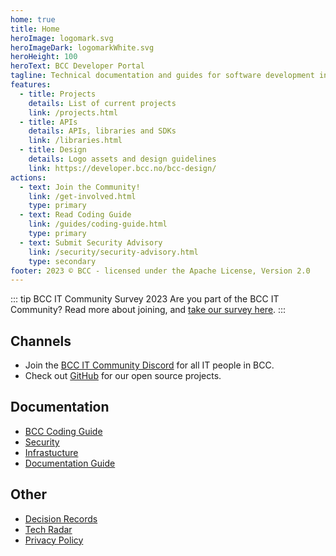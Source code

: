 ```yaml
---
home: true
title: Home
heroImage: logomark.svg
heroImageDark: logomarkWhite.svg
heroHeight: 100
heroText: BCC Developer Portal
tagline: Technical documentation and guides for software development in BCC
features:
  - title: Projects
    details: List of current projects
    link: /projects.html
  - title: APIs
    details: APIs, libraries and SDKs
    link: /libraries.html
  - title: Design
    details: Logo assets and design guidelines
    link: https://developer.bcc.no/bcc-design/
actions:
  - text: Join the Community!
    link: /get-involved.html
    type: primary
  - text: Read Coding Guide
    link: /guides/coding-guide.html
    type: primary
  - text: Submit Security Advisory
    link: /security/security-advisory.html
    type: secondary
footer: 2023 © BCC - licensed under the Apache License, Version 2.0
---
```


::: tip BCC IT Community Survey 2023
Are you part of the BCC IT Community? Read more about joining, and [take our survey here](get-involved.md).
:::

## Channels

* Join the [BCC IT Community Discord](https://developer.bcc.no/discord/) for all IT people in BCC.
* Check out [GitHub](https://github.com/bcc-code) for our open source projects.

## Documentation

* [BCC Coding Guide](guides/coding-guide.md)
* [Security](security/index.md)
* [Infrastucture](/bcc-platform)
* [Documentation Guide](/bcc-documentation-base)
   
## Other

* [Decision Records](https://developer.bcc.no/bcc-decision-records/)
* [Tech Radar](https://developer.bcc.no/bcc-decision-records/tech-radar/)
* [Privacy Policy](./privacy-policy.md)
